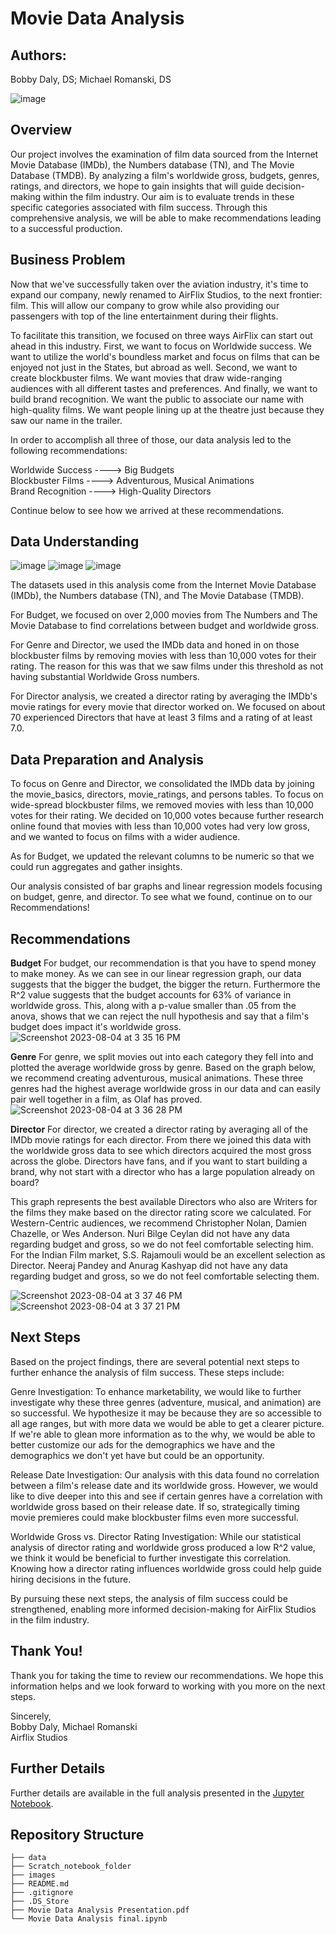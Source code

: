 # **Movie Data Analysis**

## **Authors**:
Bobby Daly, DS; Michael Romanski, DS

![image](https://github.com/rbdaly16/Movie-Data-Analysis/assets/126971652/c40b4bde-61df-40a6-9fda-fe5230da8888)


## **Overview**
Our project involves the examination of film data sourced from the Internet Movie Database (IMDb), the Numbers database (TN), and The Movie Database (TMDB). By analyzing a film's worldwide gross, budgets, genres, ratings, and directors, we hope to gain insights that will guide decision-making within the film industry. Our aim is to evaluate trends in these specific categories associated with film success. Through this comprehensive analysis, we will be able to make recommendations leading to a successful production.


## **Business Problem**
Now that we've successfully taken over the aviation industry, it's time to expand our company, newly renamed to AirFlix Studios, to the next frontier: film. This will allow our company to grow while also providing our passengers with top of the line entertainment during their flights.

To facilitate this transition, we focused on three ways AirFlix can start out ahead in this industry. First, we want to focus on Worldwide success. We want to utilize the world's boundless market and focus on films that can be enjoyed not just in the States, but abroad as well. Second, we want to create blockbuster films. We want movies that draw wide-ranging audiences with all different tastes and preferences. And finally, we want to build brand recognition. We want the public to associate our name with high-quality films. We want people lining up at the theatre just because they saw our name in the trailer.

In order to accomplish all three of those, our data analysis led to the following recommendations:

Worldwide Success ----> Big Budgets<br>
Blockbuster Films ----> Adventurous, Musical Animations<br>
Brand Recognition ----> High-Quality Directors<br>

Continue below to see how we arrived at these recommendations.

## **Data Understanding**
![image](https://github.com/rbdaly16/Movie-Data-Analysis/assets/126971652/249888ab-976b-46af-a555-8a04a69717a8)
![image](https://github.com/rbdaly16/Movie-Data-Analysis/assets/126971652/fc889856-43a5-4e86-b4c9-b561c877984d)
![image](https://github.com/rbdaly16/Movie-Data-Analysis/assets/126971652/075d0053-d494-468d-8f6b-e204e9609105)

The datasets used in this analysis come from the Internet Movie Database (IMDb), the Numbers database (TN), and The Movie Database (TMDB).

For Budget, we focused on over 2,000 movies from The Numbers and The Movie Database to find correlations between budget and worldwide gross.

For Genre and Director, we used the IMDb data and honed in on those blockbuster films by removing movies with less than 10,000 votes for their rating. The reason for this was that we saw films under this threshold as not having substantial Worldwide Gross numbers.

For Director analysis, we created a director rating by averaging the IMDb's movie ratings for every movie that director worked on. We focused on about 70 experienced Directors that have at least 3 films and a rating of at least 7.0.

## **Data Preparation and Analysis**
To focus on Genre and Director, we consolidated the IMDb data by joining the movie_basics, directors, movie_ratings, and persons tables. To focus on wide-spread blockbuster films, we removed movies with less than 10,000 votes for their rating. We decided on 10,000 votes because further research online found that movies with less than 10,000 votes had very low gross, and we wanted to focus on films with a wider audience.

As for Budget, we updated the relevant columns to be numeric so that we could run aggregates and gather insights.

Our analysis consisted of bar graphs and linear regression models focusing on budget, genre, and director. To see what we found, continue on to our Recommendations!

## Recommendations
**Budget**
For budget, our recommendation is that you have to spend money to make money. As we can see in our linear regression graph, our data suggests that the bigger the budget, the bigger the return. Furthermore the R^2 value suggests that the budget accounts for 63% of variance in worldwide gross. This, along with a p-value smaller than .05 from the anova, shows that we can reject the null hypothesis and say that a film's budget does impact it's worldwide gross.
![Screenshot 2023-08-04 at 3 35 16 PM](https://github.com/rbdaly16/Movie-Data-Analysis/assets/126971652/93dea09e-ab2e-4161-94b5-f6649708e2a7)

**Genre**
For genre, we split movies out into each category they fell into and plotted the average worldwide gross by genre. Based on the graph below, we recommend creating adventurous, musical animations. These three genres had the highest average worldwide gross in our data and can easily pair well together in a film, as Olaf has proved.
![Screenshot 2023-08-04 at 3 36 28 PM](https://github.com/rbdaly16/Movie-Data-Analysis/assets/126971652/ab293549-e729-4f8b-8cc4-950b9d146187)


**Director**
For director, we created a director rating by averaging all of the IMDb movie ratings for each director. From there we joined this data with the worldwide gross data to see which directors acquired the most gross across the globe. Directors have fans, and if you want to start building a brand, why not start with a director who has a large population already on board?

This graph represents the best available Directors who also are Writers for the films they make based on the director rating score we calculated. For Western-Centric audiences, we recommend Christopher Nolan, Damien Chazelle, or Wes Anderson. Nuri Bilge Ceylan did not have any data regarding budget and gross, so we do not feel comfortable selecting him. For the Indian Film market, S.S. Rajamouli would be an excellent selection as Director. Neeraj Pandey and Anurag Kashyap did not have any data regarding budget and gross, so we do not feel comfortable selecting them.

![Screenshot 2023-08-04 at 3 37 46 PM](https://github.com/rbdaly16/Movie-Data-Analysis/assets/126971652/b0a0eae9-560f-46d1-81a0-e3e3ec4ba467)
![Screenshot 2023-08-04 at 3 37 21 PM](https://github.com/rbdaly16/Movie-Data-Analysis/assets/126971652/d49a1900-1d35-4433-a647-a6c014c154ad)


## **Next Steps**
Based on the project findings, there are several potential next steps to further enhance the analysis of film success. These steps include:

Genre Investigation: To enhance marketability, we would like to further investigate why these three genres (adventure, musical, and animation) are so successful. We hypothesize it may be because they are so accessible to all age ranges, but with more data we would be able to get a clearer picture. If we're able to glean more information as to the why, we would be able to better customize our ads for the demographics we have and the demographics we don't yet have but could be an opportunity.

Release Date Investigation: Our analysis with this data found no correlation between a film's release date and its worldwide gross. However, we would like to dive deeper into this and see if certain genres have a correlation with worldwide gross based on their release date. If so, strategically timing movie premieres could make blockbuster films even more successful.

Worldwide Gross vs. Director Rating Investigation: While our statistical analysis of director rating and worldwide gross produced a low R^2 value, we think it would be beneficial to further investigate this correlation. Knowing how a director rating influences worldwide gross could help guide hiring decisions in the future.

By pursuing these next steps, the analysis of film success could be strengthened, enabling more informed decision-making for AirFlix Studios in the film industry.

## Thank You!
Thank you for taking the time to review our recommendations.
We hope this information helps and we look forward to working with you more on the next steps.

Sincerely, <br>
Bobby Daly, Michael Romanski <br>
Airflix Studios

## Further Details
Further details are available in the full analysis presented in the [Jupyter Notebook](https://github.com/rbdaly16/Movie-Data-Analysis/blob/bobby/Movie%20Data%20Analysis.ipynb). 

## Repository Structure
```
├── data
├── Scratch_notebook_folder
├── images
├── README.md
├── .gitignore
├── .DS_Store
├── Movie Data Analysis Presentation.pdf
└── Movie Data Analysis final.ipynb
```
